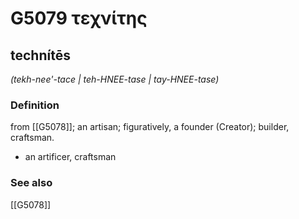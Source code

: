 # G5079 τεχνίτης

## technítēs

_(tekh-nee'-tace | teh-HNEE-tase | tay-HNEE-tase)_

### Definition

from [[G5078]]; an artisan; figuratively, a founder (Creator); builder, craftsman.

- an artificer, craftsman

### See also

[[G5078]]

